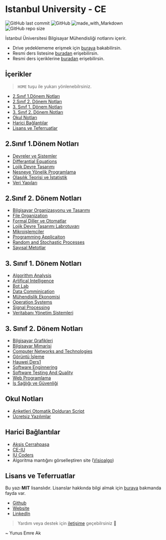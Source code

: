 # Istanbul University - CE <!-- omit in toc -->

![GitHub last commit](https://img.shields.io/github/last-commit/yedhrab/IstanbulUniversity-CE.svg?label=Son%20G%C3%BCncelleme&style=popout)
![GitHub](https://img.shields.io/github/license/yedhrab/IstanbulUniversity-CE.svg?label=Lisans&style=popout)
![made_with_Markdown](https://img.shields.io/badge/%C4%B0%C3%A7erik-Markdown-blue.svg)
![GitHub repo size](https://img.shields.io/github/repo-size/yedhrab/IstanbulUniversity-CE.svg?label=Boyut&style=popout)

İstanbul Üniversitesi Bilgisayar Mühendisliği notlarını içerir.

- Drive yedeklememe erişmek için [buraya][Drive] bakabilirsin.
- Resmi ders listesine [buradan][Ders Listesi] erişebilirsin.
- Resmi ders içeriklerine [buradan][Ders İçerikleri] erişebilirsin.

## İçerikler <!-- omit in toc -->

> `HOME` tuşu ile yukarı yönlenebilrsiniz.

- [2.Sınıf 1.Dönem Notları](#2s%C4%B1n%C4%B1f-1d%C3%B6nem-notlar%C4%B1)
- [2.Sınıf 2. Dönem Notları](#2s%C4%B1n%C4%B1f-2-d%C3%B6nem-notlar%C4%B1)
- [3. Sınıf 1. Dönem Notları](#3-s%C4%B1n%C4%B1f-1-d%C3%B6nem-notlar%C4%B1)
- [3. Sınıf 2. Dönem Notları](#3-s%C4%B1n%C4%B1f-2-d%C3%B6nem-notlar%C4%B1)
- [Okul Notları](#okul-notlar%C4%B1)
- [Harici Bağlantılar](#harici-ba%C4%9Flant%C4%B1lar)
- [Lisans ve Teferruatlar](#lisans-ve-teferruatlar)

<!-- Index -->

## 2.Sınıf 1.Dönem Notları

- [Devreler ve Sistemler](2.S%C4%B1n%C4%B1f%201.D%C3%B6nem%20Notlar%C4%B1/Devreler%20ve%20Sistemler)
- [Differantial Equations](2.S%C4%B1n%C4%B1f%201.D%C3%B6nem%20Notlar%C4%B1/Differantial%20Equations)
- [Lojik Devre Tasarımı](2.S%C4%B1n%C4%B1f%201.D%C3%B6nem%20Notlar%C4%B1/Lojik%20Devre%20Tasar%C4%B1m%C4%B1)
- [Nesneye Yönelik Programlama](2.S%C4%B1n%C4%B1f%201.D%C3%B6nem%20Notlar%C4%B1/Nesneye%20Y%C3%B6nelik%20Programlama)
- [Olasılık Teorisi ve İstatistik](2.S%C4%B1n%C4%B1f%201.D%C3%B6nem%20Notlar%C4%B1/Olas%C4%B1l%C4%B1k%20Teorisi%20ve%20%C4%B0statistik)
- [Veri Yapıları](2.S%C4%B1n%C4%B1f%201.D%C3%B6nem%20Notlar%C4%B1/Veri%20Yap%C4%B1lar%C4%B1)

## 2.Sınıf 2. Dönem Notları

- [Bilgisayar Organizasyonu ve Tasarımı](2.S%C4%B1n%C4%B1f%202.%20D%C3%B6nem%20Notlar%C4%B1/Bilgisayar%20Organizasyonu%20ve%20Tasar%C4%B1m%C4%B1)
- [File Organization](2.S%C4%B1n%C4%B1f%202.%20D%C3%B6nem%20Notlar%C4%B1/File%20Organization)
- [Formal Diller ve Otomatlar](2.S%C4%B1n%C4%B1f%202.%20D%C3%B6nem%20Notlar%C4%B1/Formal%20Diller%20ve%20Otomatlar)
- [Lojik Devre Tasarımı Labrotuvarı](2.S%C4%B1n%C4%B1f%202.%20D%C3%B6nem%20Notlar%C4%B1/Lojik%20Devre%20Tasar%C4%B1m%C4%B1%20Labrotuvar%C4%B1)
- [Mikroişlemciler](2.S%C4%B1n%C4%B1f%202.%20D%C3%B6nem%20Notlar%C4%B1/Mikroi%C5%9Flemciler)
- [Programming Applicaiton](2.S%C4%B1n%C4%B1f%202.%20D%C3%B6nem%20Notlar%C4%B1/Programming%20Applicaiton)
- [Random and Stochastic Processes](2.S%C4%B1n%C4%B1f%202.%20D%C3%B6nem%20Notlar%C4%B1/Random%20and%20Stochastic%20Processes)
- [Sayısal Metotlar](2.S%C4%B1n%C4%B1f%202.%20D%C3%B6nem%20Notlar%C4%B1/Say%C4%B1sal%20Metotlar)

## 3. Sınıf 1. Dönem Notları

- [Algorithm Analysis](3.%20S%C4%B1n%C4%B1f%201.%20D%C3%B6nem%20Notlar%C4%B1/Algorithm%20Analysis)
- [Artifical Intelligence](3.%20S%C4%B1n%C4%B1f%201.%20D%C3%B6nem%20Notlar%C4%B1/Artifical%20Intelligence)
- [Bot Lab](3.%20S%C4%B1n%C4%B1f%201.%20D%C3%B6nem%20Notlar%C4%B1/Bot%20Lab)
- [Data Comminication](3.%20S%C4%B1n%C4%B1f%201.%20D%C3%B6nem%20Notlar%C4%B1/Data%20Comminication)
- [Mühendislik Ekonomisi](3.%20S%C4%B1n%C4%B1f%201.%20D%C3%B6nem%20Notlar%C4%B1/M%C3%BChendislik%20Ekonomisi)
- [Operation Systems](3.%20S%C4%B1n%C4%B1f%201.%20D%C3%B6nem%20Notlar%C4%B1/Operation%20Systems)
- [Signal Processing](3.%20S%C4%B1n%C4%B1f%201.%20D%C3%B6nem%20Notlar%C4%B1/Signal%20Processing)
- [Veritabanı Yönetim Sistemleri](3.%20S%C4%B1n%C4%B1f%201.%20D%C3%B6nem%20Notlar%C4%B1/Veritaban%C4%B1%20Y%C3%B6netim%20Sistemleri)

## 3. Sınıf 2. Dönem Notları

- [Bilgisayar Grafikleri](3.%20S%C4%B1n%C4%B1f%202.%20D%C3%B6nem%20Notlar%C4%B1/Bilgisayar%20Grafikleri)
- [Bilgisayar Mimarisi](3.%20S%C4%B1n%C4%B1f%202.%20D%C3%B6nem%20Notlar%C4%B1/Bilgisayar%20Mimarisi)
- [Computer Networks and Technologies](3.%20S%C4%B1n%C4%B1f%202.%20D%C3%B6nem%20Notlar%C4%B1/Computer%20Networks%20and%20Technologies)
- [Görüntü İşleme](3.%20S%C4%B1n%C4%B1f%202.%20D%C3%B6nem%20Notlar%C4%B1/G%C3%B6r%C3%BCnt%C3%BC%20%C4%B0%C5%9Fleme)
- [Hauwei Ders1](3.%20S%C4%B1n%C4%B1f%202.%20D%C3%B6nem%20Notlar%C4%B1/Hauwei%20Ders1)
- [Software Enginnering](3.%20S%C4%B1n%C4%B1f%202.%20D%C3%B6nem%20Notlar%C4%B1/Software%20Enginnering)
- [Software Testing And Quality](3.%20S%C4%B1n%C4%B1f%202.%20D%C3%B6nem%20Notlar%C4%B1/Software%20Testing%20And%20Quality)
- [Web Programlama](3.%20S%C4%B1n%C4%B1f%202.%20D%C3%B6nem%20Notlar%C4%B1/Web%20Programlama)
- [İş Sağlığı ve Güvenliği](3.%20S%C4%B1n%C4%B1f%202.%20D%C3%B6nem%20Notlar%C4%B1/%C4%B0%C5%9F%20Sa%C4%9Fl%C4%B1%C4%9F%C4%B1%20ve%20G%C3%BCvenli%C4%9Fi)

## Okul Notları

- [Anketleri Otomatik Dolduran Script](Okul%20Notlar%C4%B1/Anketleri%20Otomatik%20Dolduran%20Script)
- [Ücretsiz Yazılımlar](Okul%20Notlar%C4%B1/%C3%9Ccretsiz%20Yaz%C4%B1l%C4%B1mlar)

<!-- Index -->

## Harici Bağlantılar

- [Aksis Cerrahpaşa](https://aksis.istanbulc.edu.tr/Account/LogOn)
- [CE-IU][CE-IU]
- [IU Coders][IU Coders]
- Algoritma mantığını görselleştiren site ([Visioalgo][Visioalgo])

[Drive]: https://drive.google.com/open?id=1QtX2y1_3nMX1MQS7bDO6ChxXAln34ZQn
[Ders Listesi]: http://ebs.istanbulc.edu.tr/home/dersprogram/?id=1092
[CE-IU]: http://ce-iu.tk/
[Ders İçerikleri]: res%2FBilgisayar%20M%C3%BChendisli%C4%9Fi%20Ders%20%C4%B0%C3%A7eri%C4%9Fi.pdf
[IU Coders]: http://www.iucoders.com/index.jsp
[Visioalgo]: https://visualgo.net/en

## Lisans ve Teferruatlar

Bu yazı **MIT** lisanslıdır. Lisanslar hakkında bilgi almak için [buraya](https://choosealicense.com/licenses/) bakmanda fayda var.

- [Github](https://github.com/yedhrab)
- [Website](https://yemreak.com)
- [LinkedIn](https://www.linkedin.com/in/yemreak/)

> Yardım veya destek için [iletişime](mailto::yedhrab@gmail.com?subject=IstanbulUniversity-CE%20%7C%20Github) geçebilrsiniz 🤗

~ Yunus Emre Ak